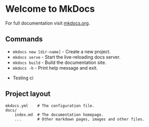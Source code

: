# Welcome to MkDocs

For full documentation visit [mkdocs.org](https://www.mkdocs.org).

## Commands

* `mkdocs new [dir-name]` - Create a new project.
* `mkdocs serve` - Start the live-reloading docs server.
* `mkdocs build` - Build the documentation site.
* `mkdocs -h` - Print help message and exit.

- Testing ci

## Project layout

    mkdocs.yml    # The configuration file.
    docs/
        index.md  # The documentation homepage.
        ...       # Other markdown pages, images and other files.

